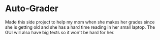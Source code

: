 # Auto-Grader
Made this side project to help my mom when she makes her grades since she is getting old and she has a hard time reading in her small laptop. The GUI will also have big texts so it won't be hard for her.
